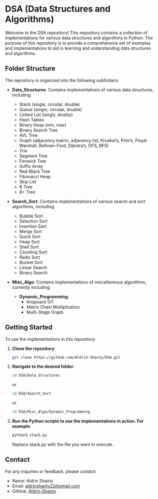 # DSA (Data Structures and Algorithms)

Welcome to the DSA repository! This repository contains a collection of implementations for various data structures and algorithms in Python. The purpose of this repository is to provide a comprehensive set of examples and implementations to aid in learning and understanding data structures and algorithms.

## Folder Structure

The repository is organized into the following subfolders:

- **Data_Structures**: Contains implementations of various data structures, including:

  - Stack (single, circular, double)
  - Queue (single, circular, double)
  - Linked List (singly, doubly)
  - Hash Tables
  - Binary Heap (min, max)
  - Binary Search Tree
  - AVL Tree
  - Graph (adjacency matrix, adjacency list, Kruskal’s, Prim’s, Floyd-Warshall, Bellman-Ford, Dijkstra’s, DFS, BFS)
  - Trie
  - Segment Tree
  - Fenwick Tree
  - Suffix Array
  - Red-Black Tree
  - Fibonacci Heap
  - Skip List
  - B Tree
  - B+ Tree

- **Search_Sort**: Contains implementations of various search and sort algorithms, including:

  - Bubble Sort
  - Selection Sort
  - Insertion Sort
  - Merge Sort
  - Quick Sort
  - Heap Sort
  - Shell Sort
  - Counting Sort
  - Radix Sort
  - Bucket Sort
  - Linear Search
  - Binary Search

- **Misc_Algo**: Contains implementations of miscellaneous algorithms, currently including:
  - **Dynamic_Programming**:
    - Knapsack 0/1
    - Matrix Chain Multiplication
    - Multi-Stage Graph

## Getting Started

To use the implementations in this repository:

1. **Clone the repository**:

   ```bash
   git clone https://github.com/Aldrin-Shanty/DSA.git
   ```

2. **Navigate to the desired folder**:

   ```bash
   cd DSA/Data_Structures
   ```

   or

   ```bash
   cd DSA/Search_Sort
   ```

   or

   ```bash
   cd DSA/Misc_Algo/Dynamic_Programming
   ```

3. **Run the Python scripts to see the implementations in action. For example**:

   ```bash
   python3 stack.py
   ```

   Replace stack.py with the file you want to execute.

## Contact

For any inquiries or feedback, please contact:

- Name: Aldrin Shanty
- Email: aldrinshanty22@gmail.com
- GitHub: [Aldrin-Shanty](https://github.com/Aldrin-Shanty)
